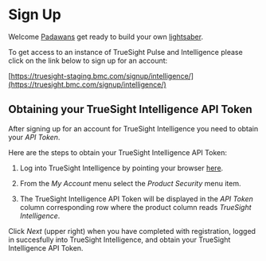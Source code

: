 Sign Up
=======

Welcome [Padawans](https://en.wikipedia.org/wiki/Jedi#Etymology) get ready to build your own
[lightsaber](https://en.wikipedia.org/wiki/Lightsaber).

To get access to an instance of TrueSight Pulse and Intelligence please click on the
link below to sign up for an account:

[https://truesight-staging.bmc.com/signup/intelligence/](https://truesight.bmc.com/signup/intelligence/)

## Obtaining your TrueSight Intelligence API Token

After signing up for an account for TrueSight Intelligence you need to obtain your _API Token_.

Here are the steps to obtain your TrueSight Intelligence API Token:

1. Log into TrueSight Intelligence by pointing your browser [here](https://truesight.bmc.com).

2. From the _My Account_ menu select the _Product Security_ menu item.

3. The TrueSight Intelligence API Token will be displayed in the _API Token_ column corresponding row where the
product column reads _TrueSight Intelligence_.

Click _Next_ (upper right) when you have completed with registration, logged in succesfully into TrueSight Intelligence,
and obtain your TrueSight Intelligence API Token.
